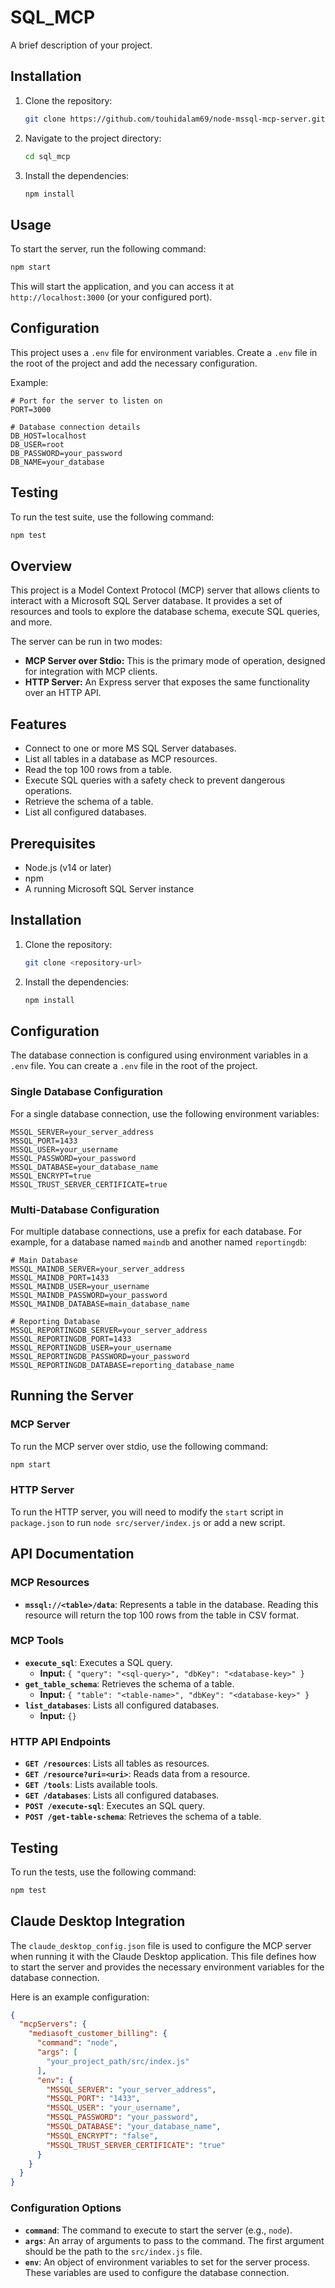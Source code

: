 # SQL_MCP

A brief description of your project.

## Installation

1. Clone the repository:
   ```sh
   git clone https://github.com/touhidalam69/node-mssql-mcp-server.git
   ```
2. Navigate to the project directory:
   ```sh
   cd sql_mcp
   ```
3. Install the dependencies:
   ```sh
   npm install
   ```

## Usage

To start the server, run the following command:

```sh
npm start
```

This will start the application, and you can access it at `http://localhost:3000` (or your configured port).

## Configuration

This project uses a `.env` file for environment variables. Create a `.env` file in the root of the project and add the necessary configuration.

Example:

```
# Port for the server to listen on
PORT=3000

# Database connection details
DB_HOST=localhost
DB_USER=root
DB_PASSWORD=your_password
DB_NAME=your_database
```

## Testing

To run the test suite, use the following command:

```sh
npm test
```

## Overview

This project is a Model Context Protocol (MCP) server that allows clients to interact with a Microsoft SQL Server database. It provides a set of resources and tools to explore the database schema, execute SQL queries, and more.

The server can be run in two modes:

*   **MCP Server over Stdio:** This is the primary mode of operation, designed for integration with MCP clients.
*   **HTTP Server:** An Express server that exposes the same functionality over an HTTP API.

## Features

*   Connect to one or more MS SQL Server databases.
*   List all tables in a database as MCP resources.
*   Read the top 100 rows from a table.
*   Execute SQL queries with a safety check to prevent dangerous operations.
*   Retrieve the schema of a table.
*   List all configured databases.

## Prerequisites

*   Node.js (v14 or later)
*   npm
*   A running Microsoft SQL Server instance

## Installation

1.  Clone the repository:

    ```bash
    git clone <repository-url>
    ```

2.  Install the dependencies:

    ```bash
    npm install
    ```

## Configuration

The database connection is configured using environment variables in a `.env` file. You can create a `.env` file in the root of the project.

### Single Database Configuration

For a single database connection, use the following environment variables:

```
MSSQL_SERVER=your_server_address
MSSQL_PORT=1433
MSSQL_USER=your_username
MSSQL_PASSWORD=your_password
MSSQL_DATABASE=your_database_name
MSSQL_ENCRYPT=true
MSSQL_TRUST_SERVER_CERTIFICATE=true
```

### Multi-Database Configuration

For multiple database connections, use a prefix for each database. For example, for a database named `maindb` and another named `reportingdb`:

```
# Main Database
MSSQL_MAINDB_SERVER=your_server_address
MSSQL_MAINDB_PORT=1433
MSSQL_MAINDB_USER=your_username
MSSQL_MAINDB_PASSWORD=your_password
MSSQL_MAINDB_DATABASE=main_database_name

# Reporting Database
MSSQL_REPORTINGDB_SERVER=your_server_address
MSSQL_REPORTINGDB_PORT=1433
MSSQL_REPORTINGDB_USER=your_username
MSSQL_REPORTINGDB_PASSWORD=your_password
MSSQL_REPORTINGDB_DATABASE=reporting_database_name
```

## Running the Server

### MCP Server

To run the MCP server over stdio, use the following command:

```bash
npm start
```

### HTTP Server

To run the HTTP server, you will need to modify the `start` script in `package.json` to run `node src/server/index.js` or add a new script.

## API Documentation

### MCP Resources

*   **`mssql://<table>/data`**: Represents a table in the database. Reading this resource will return the top 100 rows from the table in CSV format.

### MCP Tools

*   **`execute_sql`**: Executes a SQL query.
    *   **Input:** `{ "query": "<sql-query>", "dbKey": "<database-key>" }`
*   **`get_table_schema`**: Retrieves the schema of a table.
    *   **Input:** `{ "table": "<table-name>", "dbKey": "<database-key>" }`
*   **`list_databases`**: Lists all configured databases.
    *   **Input:** `{}`

### HTTP API Endpoints

*   **`GET /resources`**: Lists all tables as resources.
*   **`GET /resource?uri=<uri>`**: Reads data from a resource.
*   **`GET /tools`**: Lists available tools.
*   **`GET /databases`**: Lists all configured databases.
*   **`POST /execute-sql`**: Executes an SQL query.
*   **`POST /get-table-schema`**: Retrieves the schema of a table.

## Testing

To run the tests, use the following command:

```bash
npm test
```

## Claude Desktop Integration

The `claude_desktop_config.json` file is used to configure the MCP server when running it with the Claude Desktop application. This file defines how to start the server and provides the necessary environment variables for the database connection.

Here is an example configuration:

```json
{
  "mcpServers": {
    "mediasoft_customer_billing": {
      "command": "node",
      "args": [
        "your_project_path/src/index.js"
      ],
      "env": {
        "MSSQL_SERVER": "your_server_address",
        "MSSQL_PORT": "1433",
        "MSSQL_USER": "your_username",
        "MSSQL_PASSWORD": "your_password",
        "MSSQL_DATABASE": "your_database_name",
        "MSSQL_ENCRYPT": "false",
        "MSSQL_TRUST_SERVER_CERTIFICATE": "true"
      }
    }
  }
}
```

### Configuration Options

*   **`command`**: The command to execute to start the server (e.g., `node`).
*   **`args`**: An array of arguments to pass to the command. The first argument should be the path to the `src/index.js` file.
*   **`env`**: An object of environment variables to set for the server process. These variables are used to configure the database connection.
